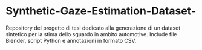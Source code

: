 # Synthetic-Gaze-Estimation-Dataset-
Repository del progetto di tesi dedicato alla generazione di un dataset sintetico per la stima dello sguardo in ambito automotive. Include file Blender, script Python e annotazioni in formato CSV.
